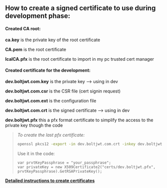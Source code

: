 How to create a signed certificate to use during development phase:
---

#### Created CA root:

**ca.key** is the private key of the root certificate

**CA.pem** is the root certificate

**lcalCA.pfx** is the root certificate to import in my pc trusted cert manager

#### Created certificate for the development:

**dev.boltjwt.com.key** is the private key --> using in dev

**dev.boltjwt.com.csr** is the CSR file (cert signin request)

**dev.boltjwt.com.ext** is the configuration file

**dev.boltjwt.com.crt** is the signed certificate --> using in dev

**dev.boltjwt.pfx** this a pfx format certificate to simplify the access to the private key though the code

>*To create the last pfx certificate:*
>```sh
>openssl pkcs12 -export -in dev.boltjwt.com.crt -inkey dev.boltjwt.com.key -out dev.boltjwt.pfx
>``` 
>Use it in the code:
>```shaderlab
>var prvtKeyPassphrase = "your_passphrase";
>var privateKey = new X509Certificate2("certs/dev.boltjwt.pfx", prvtKeyPassphrase).GetRSAPrivateKey();
>```

[**Detailed instructions to create certificates**](https://deliciousbrains.com/ssl-certificate-authority-for-local-https-development/)